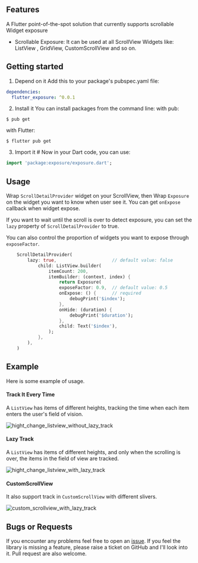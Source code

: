 ## Features
A Flutter point-of-the-spot solution that currently supports scrollable Widget exposure
- Scrollable Exposure: It can be used at all ScrollView Widgets like: ListView , GridView, CustomScrollView and so on.

## Getting started

1. Depend on it 
Add this to your package's pubspec.yaml file:

``` yaml
dependencies:
  flutter_exposure: ^0.0.1
```

2. Install it 
You can install packages from the command line:
with pub:

```
$ pub get
```
with Flutter:

```
$ flutter pub get
```

3. Import it #
Now in your Dart code, you can use:

``` dart
import 'package:exposure/exposure.dart';
```
## Usage
Wrap `ScrollDetailProvider` widget on your ScrollView, 
then Wrap `Exposure` on the widget you want to know when user see it.
You can get `onExpose` callback when widget expose.

If you want to wait until the scroll is over to detect exposure, 
you can set the `lazy` property of `ScrollDetailProvider` to true.

You can also control the proportion of widgets you want to expose through `exposeFactor`.

```dart
    ScrollDetailProvider(
        lazy: true,                     // default value: false
            child: ListView.builder(
                itemCount: 200,
                itemBuilder: (context, index) {
                    return Exposure(
                    exposeFactor: 0.9,  // default value: 0.5
                    onExpose: () {      // required
                        debugPrint('$index');
                    },
                    onHide: (duration) {
                        debugPrint('$duration');
                    },
                    child: Text('$index'),
                );
            },
        ),
    )
```



## Example

Here is some example of usage.

#### Track It Every Time

A `ListView` has items of different heights, tracking the time when each item enters the user's field of vision.

![hight_change_listview_without_lazy_track](./asset/hight_change_listview_without_lazy_track.gif)

#### Lazy Track

A `ListView` has items of different heights, and only when the scrolling is over, the items in the field of view are tracked.

![hight_change_listview_with_lazy_track](./asset/hight_change_listview_with_lazy_track.gif)



#### CustomScrollView

It also support track in `CustomScrollView` with different slivers.



![custom_scrollview_with_lazy_track](./asset/custom_scrollview_with_lazy_track.gif)

## Bugs or Requests 

If you encounter any problems feel free to open an [issue](https://github.com/Vadaski/flutter_exposure/issues). If you feel the library is missing a feature, please raise a ticket on GitHub and I'll look into it. Pull request are also welcome.


